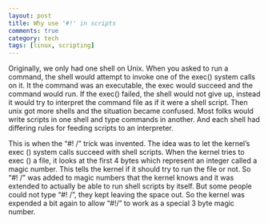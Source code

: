 ```yaml
---
layout: post
title: Why use '#!' in scripts
comments: true
category: tech
tags: [linux, scripting]
---
```


Originally, we only had one shell on Unix. When you asked to run a command, the shell would attempt to invoke one of the exec() system calls on it. It the command was an executable, the exec would succeed and the command would run. If the exec() failed, the shell would not give up, instead it would try to interpret the command file as if it were a shell script.
Then unix got more shells and the situation became confused. Most folks would write scripts in one shell and type commands in another. And each shell had differing rules for feeding scripts to an interpreter.

This is when the “#! /” trick was invented. The idea was to let the kernel’s exec () system calls succeed with shell scripts. When the kernel tries to exec () a file, it looks at the first 4 bytes which represent an integer called a magic number. This tells the kernel if it should try to run the file or not. So “#! /” was added to magic numbers that the kernel knows and it was extended to actually be able to run shell scripts by itself. But some people could not type “#! /”, they kept leaving the space out. So the kernel was expended a bit again to allow “#!/” to work as a special 3 byte magic number.
